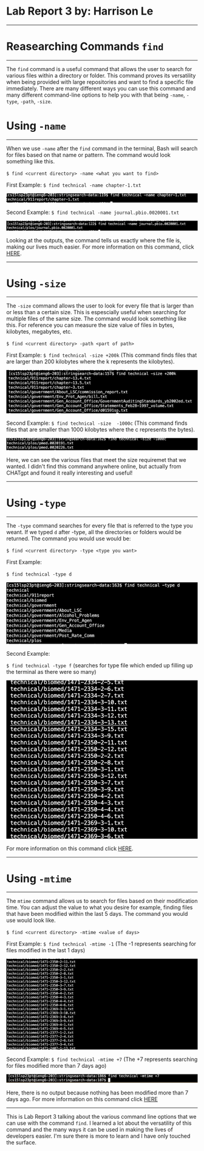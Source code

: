 # Lab Report 3 by: Harrison Le
---
# Reasearching Commands `find`
---
The `find` command is a useful command that allows the user to search for various files within a directory or folder. This command proves its versatility when being provided
with large repositories and want to find a specific file immediately. There are many different ways you can use this command and many different command-line options to help you with that
being `-name`, `-type`, `-path`, `-size`.

# Using `-name`
---
When we use `-name` after the `find` command in the terminal, Bash will search for files based on that name or pattern. The command would look something like this.

`$ find <current directory> -name <what you want to find>`

First Example:
`$ find technical -name chapter-1.txt`

![Image](namecommand.png)

Second Example:
`$ find technical -name journal.pbio.0020001.txt`

![Image](namecommand2.png)

Looking at the outputs, the command tells us exactly where the file is, making our lives much easier. For more information on this command, click [HERE](https://linuxhostsupport.com/blog/how-to-search-files-on-the-linux-terminal/#:~:text=The%20find%20command%20allows%20you%20to%20search%20a%20specific%20file,that%20you%20want%20to%20search.&text=You%20can%20use%20the%20following,f%20%E2%80%93%20regular%20file).

---
# Using `-size`
---
The `-size` command allows the user to look for every file that is larger than or less than a certain size. This is espescially useful when searching for multiple files of the same size. The command would look something like this. For reference you can measure the size value of files in bytes, kilobytes, megabytes, etc. 

`$ find <current directory> -path <part of path>`

First Example:
`$ find technical -size +200k` (This command finds files that are larger than 200 kilobytes where the k represents the kilobytes).

![Image](sizecommand.png)

Second Example:
`$ find technical -size  -1000c` (This command finds files that are smaller than 1000 kilobytes where the c represents the bytes).

![Image](sizecommand2.png)

Here, we can see the various files that meet the size requiremet that we wanted. I didn't find this command anywhere online, but actually from CHATgpt and found it really interesting and useful!

---
# Using `-type`
---
The `-type` command searches for every file that is referred to the type you weant. If we typed `d` after -type, all the directories or folders would be returned. The command you would use would be:

`$ find <current directory> -type <type you want>` 

First Example:

`$ find technical -type d`

![Image](typecommand.png)

Second Example:

`$ find technical -type f` (searches for type file which ended up filling up the terminal as there were so many)

![Image](typecommand2.png)

For more information on this command click [HERE](https://linuxize.com/post/how-to-find-files-in-linux-using-the-command-line/).

---
# Using `-mtime`
---

The `mtime` command allows us to search for files based on their modification time. You can adjust the value to what you desire for example, finding files that have been modified within the last 5 days. The command you would use would look like. 

`$ find <current directory> -mtime <value of days>`

First Example:
`$ find technical -mtime -1` (The -1 represents searching for files modified in the last 1 days)

![Image](mtimecommand.png)

Second Example:
`$ find technical -mtime +7` (The +7 represents searching for files modified more than 7 days ago)

![Image](mtimecommand2.png)

Here, there is no output because nothing has been modified more than 7 days ago. For more information on this command click [HERE](https://sysaix.com/43-practical-examples-of-linux-find-command)

---

This is Lab Report 3 talking about the various command line options that we can use with the command `find`. I learned a lot about the versatility of this command and the many ways it can be used in making the lives of developers easier. I'm sure there is more to learn and I have only touched the surface. 



